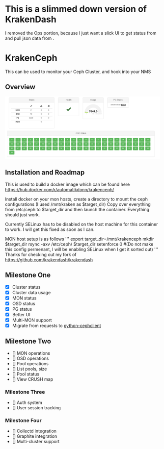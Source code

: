 # This is a slimmed down version of KrakenDash
 I removed the Ops portion, because I just want a slick UI to get status from and pull json data from .

# KrakenCeph 
This can be used to monitor your Ceph Cluster, and hook into your NMS

## Overview

![Status dashboard](https://raw.githubusercontent.com/donnydavis/krakendash/master/screenshots/status.png "Status") 



## Installation and Roadmap


This is used to build a docker image which can be found here https://hub.docker.com/r/automatikdonn/krakenceph/

Install docker on your mon hosts, create a directory to mount the ceph configurations (I used /mnt/kraken as $target_dir) 
Copy over everything from /etc/ceph to $target_dir and then launch the container.
Everything should just work. 

Currently SELinux has to be disabled on the host machine for this container to work. I will get this fixed as soon as I can. 

MON host setup is as follows
'''
export target_dir=/mnt/krakenceph
mkdir $target_dir
rsync -axv /etc/ceph/ $target_dir
setenforce 0 #(Do not make this config permenant, I will be enabling SELinux when I get it sorted out)
'''
Thanks for checking out my fork of https://github.com/krakendash/krakendash

## Milestone One
- [x] Cluster status
- [x] Cluster data usage
- [x] MON status
- [x] OSD status
- [x] PG status
- [x] Better UI
- [x] Multi-MON support
- [x] Migrate from requests to [python-cephclient](https://github.com/dmsimard/python-cephclient/)

## Milestone Two
- [] MON operations
- [] OSD operations
- [] Pool operations
- [] List pools, size
- [] Pool status
- [] View CRUSH map

### Milestone Three
- [] Auth system
- [] User session tracking

### Milestone Four
- [] Collectd integration
- [] Graphite integration
- [] Multi-cluster support
